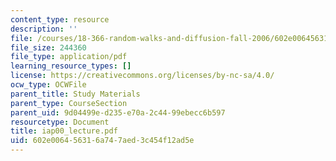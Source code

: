 ```yaml
---
content_type: resource
description: ''
file: /courses/18-366-random-walks-and-diffusion-fall-2006/602e006456316a747aed3c454f12ad5e_iap00_lecture.pdf
file_size: 244360
file_type: application/pdf
learning_resource_types: []
license: https://creativecommons.org/licenses/by-nc-sa/4.0/
ocw_type: OCWFile
parent_title: Study Materials
parent_type: CourseSection
parent_uid: 9d04499e-d235-e70a-2c44-99ebecc6b597
resourcetype: Document
title: iap00_lecture.pdf
uid: 602e0064-5631-6a74-7aed-3c454f12ad5e
---
```

